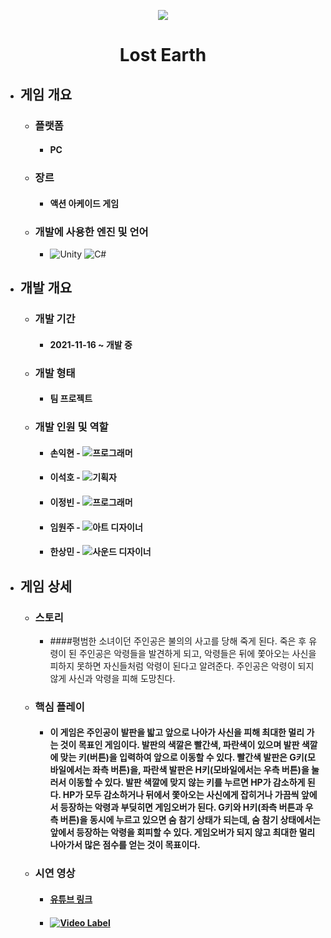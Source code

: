 <p align="center"><img src="https://user-images.githubusercontent.com/69952837/178147543-b337c977-cfa6-4089-8d81-00681b3180d2.png"></p>

<div align="center">
  <H1>Lost Earth</H1>
</div>

+ ## **게임 개요**
  + ### 플랫폼
    + #### PC
  + ### 장르
    + #### 액션 아케이드 게임
  + ### 개발에 사용한 엔진 및 언어 
    + <img alt="Unity" src ="https://img.shields.io/badge/Unity-FFFFFF.svg?&style=for-the-badge&logo=Unity&logoColor=black"/> <img alt="C#" src ="https://img.shields.io/badge/C Sharp-239120.svg?&style=for-the-badge&logo=CSharp&logoColor=white"/>
+ ## **개발 개요**
  + ### 개발 기간
    + #### 2021-11-16 ~ 개발 중
  + ### 개발 형태
    + #### 팀 프로젝트
  + ### 개발 인원 및 역할
    + #### 손익현 - <img alt="프로그래머" src ="https://img.shields.io/badge/프로그래머(프론트엔드)-5C2D91.svg?&style=for-the-badge&logo=VisualStudio&logoColor=white"/>
    + #### 이석호 - <img alt="기획자" src ="https://img.shields.io/badge/기획자-2B579A.svg?&style=for-the-badge&logo=MicrosoftWord&logoColor=white"/>
    + #### 이정빈 - <img alt="프로그래머" src ="https://img.shields.io/badge/프로그래머(백엔드)-5C2D91.svg?&style=for-the-badge&logo=VisualStudio&logoColor=white"/>
    + #### 임원주 - <img alt="아트 디자이너" src ="https://img.shields.io/badge/아트 디자이너-31A8FF.svg?&style=for-the-badge&logo=AdobePhotoshop&logoColor=black"/>
    + #### 한상민 - <img alt="사운드 디자이너" src ="https://img.shields.io/badge/사운드 디자이너-FF3300.svg?&style=for-the-badge&logo=SoundCloud&logoColor=black"/>
+ ## **게임 상세**
  + ### 스토리
    + ####평범한 소녀이던 주인공은 불의의 사고를 당해 죽게 된다. 죽은 후 유령이 된 주인공은 악령들을 발견하게 되고, 악령들은 뒤에 쫓아오는 사신을 피하지 못하면 자신들처럼 악령이 된다고 알려준다. 주인공은 악령이 되지 않게 사신과 악령을 피해 도망친다.
  + ### 핵심 플레이
    + #### 이 게임은 주인공이 발판을 밟고 앞으로 나아가 사신을 피해 최대한 멀리 가는 것이 목표인 게임이다. 발판의 색깔은 빨간색, 파란색이 있으며 발판 색깔에 맞는 키(버튼)을 입력하여 앞으로 이동할 수 있다. 빨간색 발판은 G키(모바일에서는 좌측 버튼)을, 파란색 발판은 H키(모바일에서는 우측 버튼)을 눌러서 이동할 수 있다. 발판 색깔에 맞지 않는 키를 누르면 HP가 감소하게 된다. HP가 모두 감소하거나 뒤에서 쫓아오는 사신에게 잡히거나 가끔씩 앞에서 등장하는 악령과 부딪히면 게임오버가 된다. G키와 H키(좌측 버튼과 우측 버튼)을 동시에 누르고 있으면 숨 참기 상태가 되는데, 숨 참기 상태에서는 앞에서 등장하는 악령을 회피할 수 있다. 게임오버가 되지 않고 최대한 멀리 나아가서 많은 점수를 얻는 것이 목표이다.
  + ### 시연 영상
    + #### [유튜브 링크](https://youtu.be/eF6eFL7dXSE)
    + #### [![Video Label](https://user-images.githubusercontent.com/69952837/178147577-0ba07b58-8d36-4bb7-b306-3291cb117f06.PNG)](https://youtu.be/eF6eFL7dXSE)
